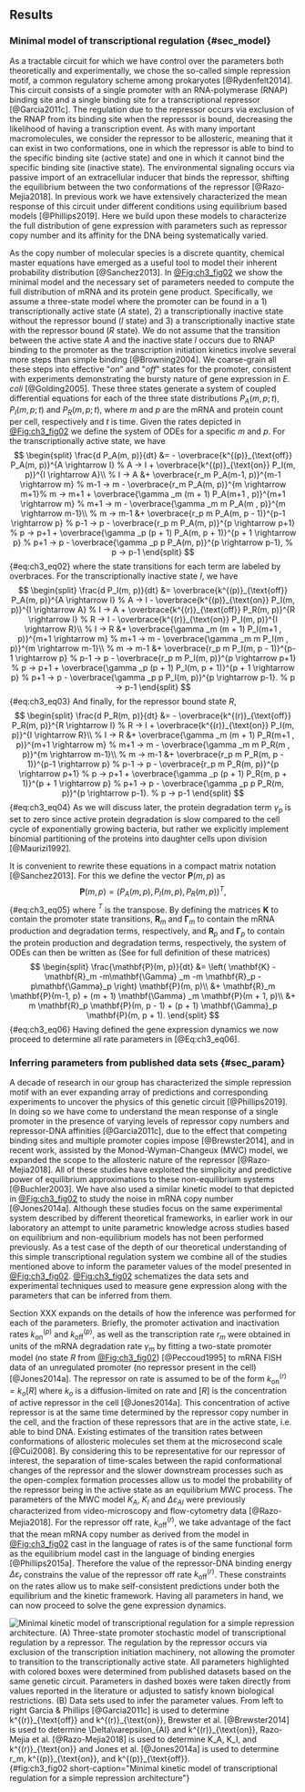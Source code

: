 ## Results

### Minimal model of transcriptional regulation {#sec_model}

As a tractable circuit for which we have control over the parameters both
theoretically and experimentally, we chose the so-called simple repression
motif, a common regulatory scheme among prokaryotes [@Rydenfelt2014]. This
circuit consists of a single promoter with an RNA-polymerase (RNAP) binding site
and a single binding site for a transcriptional repressor [@Garcia2011c]. The
regulation due to the repressor occurs via exclusion of the RNAP from its
binding site when the repressor is bound, decreasing the likelihood of having a
transcription event. As with many important macromolecules, we consider the
repressor to be allosteric, meaning that it can exist in two conformations, one
in which the repressor is able to bind to the specific binding site (active
state) and one in which it cannot bind the specific binding site (inactive
state). The environmental signaling occurs via passive import of an
extracellular inducer that binds the repressor, shifting the equilibrium between
the two conformations of the repressor [@Razo-Mejia2018]. In previous work we
have extensively characterized the mean response of this circuit under different
conditions using equilibrium based models [@Phillips2019]. Here we build upon
these models to characterize the full distribution of gene expression with
parameters such as repressor copy number and its affinity for the DNA being
systematically varied.

As the copy number of molecular species is a discrete quantity, chemical master
equations have emerged as a useful tool to model their inherent probability
distribution [@Sanchez2013]. In [@Fig:ch3_fig02](A) we show the minimal model
and the necessary set of parameters needed to compute the full distribution of
mRNA and its protein gene product. Specifically, we assume a three-state model
where the promoter can be found in a 1) transcriptionally active state ($A$
state), 2) a transcriptionally inactive state without the repressor bound ($I$
state) and 3) a transcriptionally inactive state with the repressor bound ($R$
state). We do not assume that the transition between the active state $A$ and
the inactive state $I$ occurs due to RNAP binding to the promoter as the
transcription initiation kinetics involve several more steps than simple binding
[@Browning2004]. We coarse-grain all these steps into effective "*on*" and
"*off*" states for the promoter, consistent with experiments demonstrating the
bursty nature of gene expression in *E. coli* [@Golding2005]. These three states
generate a system of coupled differential equations for each of the three state
distributions $P_A(m, p; t)$, $P_I(m, p; t)$ and $P_R(m, p; t)$, where $m$ and
$p$ are the mRNA and protein count per cell, respectively and $t$ is time. Given
the rates depicted in [@Fig:ch3_fig02](A) we define the system of ODEs for a
specific $m$ and $p$. For the transcriptionally active state, we have
$$
\begin{split}
    \frac{d P_A(m, p)}{dt} &=
    - \overbrace{k^{(p)}_{\text{off}} P_A(m, p)}^{A \rightarrow I} % A -> I
    + \overbrace{k^{(p)}_{\text{on}} P_I(m, p)}^{I \rightarrow A}\\ % I -> A
    &+ \overbrace{r_m P_A(m-1, p)}^{m-1 \rightarrow m} % m-1 -> m
    - \overbrace{r_m P_A(m, p)}^{m \rightarrow m+1}% m -> m+1
    + \overbrace{\gamma _m (m + 1) P_A(m+1 , p)}^{m+1 \rightarrow m} % m+1 -> m
    - \overbrace{\gamma _m m P_A(m , p)}^{m \rightarrow m-1}\\ % m -> m-1
    &+ \overbrace{r_p m P_A(m, p - 1)}^{p-1 \rightarrow p} % p-1 -> p
    - \overbrace{r_p m P_A(m, p)}^{p \rightarrow p+1} % p -> p+1
    + \overbrace{\gamma _p (p + 1) P_A(m, p + 1)}^{p + 1 \rightarrow p} % p+1 -> p
    - \overbrace{\gamma _p p P_A(m, p)}^{p \rightarrow p-1}, % p -> p-1
\end{split}
$${#eq:ch3_eq02}
where the state transitions for each term are labeled by overbraces. For the
transcriptionally inactive state $I$, we have
$$
\begin{split}
    \frac{d P_I(m, p)}{dt} &=
    \overbrace{k^{(p)}_{\text{off}} P_A(m, p)}^{A \rightarrow I} % A -> I
    - \overbrace{k^{(p)}_{\text{on}} P_I(m, p)}^{I \rightarrow A} % I -> A
    + \overbrace{k^{(r)}_{\text{off}} P_R(m, p)}^{R \rightarrow I} % R -> I
    - \overbrace{k^{(r)}_{\text{on}} P_I(m, p)}^{I \rightarrow R}\\ % I -> R
    &+ \overbrace{\gamma _m (m + 1) P_I(m+1 , p)}^{m+1 \rightarrow m} % m+1 -> m
    - \overbrace{\gamma _m m P_I(m , p)}^{m \rightarrow m-1}\\ % m -> m-1
    &+ \overbrace{r_p m P_I(m, p - 1)}^{p-1 \rightarrow p} % p-1 -> p
    - \overbrace{r_p m P_I(m, p)}^{p \rightarrow p+1} % p -> p+1
    + \overbrace{\gamma _p (p + 1) P_I(m, p + 1)}^{p + 1 \rightarrow p} % p+1 -> p
    - \overbrace{\gamma _p p P_I(m, p)}^{p \rightarrow p-1}. % p -> p-1
\end{split}
$${#eq:ch3_eq03}
And finally, for the repressor bound state $R$,
$$
\begin{split}
    \frac{d P_R(m, p)}{dt} &=
    - \overbrace{k^{(r)}_{\text{off}} P_R(m, p)}^{R \rightarrow I} % R -> I
    + \overbrace{k^{(r)}_{\text{on}} P_I(m, p)}^{I \rightarrow R}\\ % I -> R
    &+ \overbrace{\gamma _m (m + 1) P_R(m+1 , p)}^{m+1 \rightarrow m} % m+1 -> m
    - \overbrace{\gamma _m m P_R(m , p)}^{m \rightarrow m-1}\\ % m -> m-1
    &+ \overbrace{r_p m P_R(m, p - 1)}^{p-1 \rightarrow p} % p-1 -> p
    - \overbrace{r_p m P_R(m, p)}^{p \rightarrow p+1} % p -> p+1
    + \overbrace{\gamma _p (p + 1) P_R(m, p + 1)}^{p + 1 \rightarrow p} % p+1 -> p
    - \overbrace{\gamma _p p P_R(m, p)}^{p \rightarrow p-1}. % p -> p-1
\end{split}
$${#eq:ch3_eq04}
As we will discuss later, the protein degradation term $\gamma _p$ is set to
zero since active protein degradation is slow compared to the cell cycle of
exponentially growing bacteria, but rather we explicitly implement binomial
partitioning of the proteins into daughter cells upon division [@Maurizi1992].

It is convenient to rewrite these equations in a compact matrix notation
[@Sanchez2013]. For this we define the vector $\mathbf{P}(m, p)$ as 
$$
\mathbf{P}(m, p) = (P_A(m, p), P_I(m, p), P_R(m, p))^T,
$${#eq:ch3_eq05}
where $^T$ is the transpose. By defining the matrices $\mathbf{K}$ to contain
the promoter state transitions, $\mathbf{R}_m$ and $\mathbf{\Gamma} _m$ to
contain the mRNA production and degradation terms, respectively, and
$\mathbf{R}_p$ and $\mathbf{\Gamma}_p$ to contain the protein production and
degradation terms, respectively, the system of ODEs can then be written as (See
for full definition of these matrices)
$$
\begin{split}
    \frac{\mathbf{P}(m, p)}{dt} &= 
    \left( \mathbf{K} - \mathbf{R}_m -m\mathbf{\Gamma} _m 
    -m \mathbf{R}_p -p\mathbf{\Gamma}_p \right) \mathbf{P}(m, p)\\
    &+ \mathbf{R}_m \mathbf{P}(m-1, p)
    + (m + 1) \mathbf{\Gamma} _m \mathbf{P}(m + 1, p)\\
    &+ m \mathbf{R}_p \mathbf{P}(m, p - 1)
    + (p + 1) \mathbf{\Gamma}_p \mathbf{P}(m, p + 1).
\end{split}
$${#eq:ch3_eq06}
Having defined the gene expression dynamics we now proceed to determine all rate
parameters in [@Eq:ch3_eq06].

### Inferring parameters from published data sets {#sec_param}

A decade of research in our group has characterized the simple repression motif
with an ever expanding array of predictions and corresponding experiments to
uncover the physics of this genetic circuit [@Phillips2019]. In doing so we have
come to understand the mean response of a single promoter in the presence of
varying levels of repressor copy numbers and repressor-DNA affinities
[@Garcia2011c], due to the effect that competing binding sites and multiple
promoter copies impose [@Brewster2014], and in recent work, assisted by the
Monod-Wyman-Changeux (MWC) model, we expanded the scope to the allosteric nature
of the repressor [@Razo-Mejia2018]. All of these studies have exploited the
simplicity and predictive power of equilibrium approximations to these
non-equilibrium systems [@Buchler2003]. We have also used a similar kinetic
model to that depicted in [@Fig:ch3_fig02](A) to study the noise in mRNA copy
number [@Jones2014a]. Although these studies focus on the same experimental
system described by different theoretical frameworks, in earlier work in our
laboratory an attempt to unite parametric knowledge across studies based on
equilibrium and non-equilibrium models has not been performed previously. As a
test case of the depth of our theoretical understanding of this simple
transcriptional regulation system we combine all of the studies mentioned above
to inform the parameter values of the model presented in [@Fig:ch3_fig02](A).
[@Fig:ch3_fig02](B) schematizes the data sets and experimental techniques used
to measure gene expression along with the parameters that can be inferred from
them.

Section XXX expands on the details of how the inference was performed for each
of the parameters. Briefly, the promoter activation and inactivation rates
$k^{(p)}_{\text{on}}$ and $k^{(p)}_{\text{off}}$, as well as the transcription
rate $r_m$ were obtained in units of the mRNA degradation rate $\gamma _m$ by
fitting a two-state promoter model (no state $R$ from [@Fig:ch3_fig02](A))
[@Peccoud1995] to mRNA FISH data of an unregulated promoter (no repressor
present in the cell) [@Jones2014a]. The repressor on rate is assumed to be of
the form $k^{(r)}_{\text{on}} = k_o [R]$ where $k_o$ is a diffusion-limited on
rate and $[R]$ is the concentration of active repressor in the cell
[@Jones2014a]. This concentration of active repressor is at the same time
determined by the repressor copy number in the cell, and the fraction of these
repressors that are in the active state, i.e. able to bind DNA. Existing
estimates of the transition rates between conformations of allosteric molecules
set them at the microsecond scale [@Cui2008]. By considering this to be
representative for our repressor of interest, the separation of time-scales
between the rapid conformational changes of the repressor and the slower
downstream processes such as the open-complex formation processes allow us to
model the probability of the repressor being in the active state as an
equilibrium MWC process. The parameters of the MWC model $K_A$, $K_I$ and
$\Delta\varepsilon_{AI}$ were previously characterized from video-microscopy and
flow-cytometry data [@Razo-Mejia2018]. For the repressor off rate,
$k^{(r)}_{\text{off}}$, we take advantage of the fact that the mean mRNA copy
number as derived from the model in [@Fig:ch3_fig02](A) cast in the language of
rates is of the same functional form as the equilibrium model cast in the
language of binding energies [@Phillips2015a]. Therefore the value of the
repressor-DNA binding energy $\Delta\varepsilon_r$ constrains the value of the
repressor off rate $k^{(r)}_{\text{off}}$. These constraints on the rates allow
us to make self-consistent predictions under both the equilibrium and the
kinetic framework. Having all parameters in hand, we can now proceed to solve
the gene expression dynamics.

![**Minimal kinetic model of transcriptional regulation for a simple repression
architecture.** (A) Three-state promoter stochastic model of transcriptional
regulation by a repressor. The regulation by the repressor occurs via exclusion
of the transcription initiation machinery, not allowing the promoter to
transition to the transcriptionally active state. All parameters highlighted
with colored boxes were determined from published datasets based on the same
genetic circuit. Parameters in dashed boxes were taken directly from values
reported in the literature or adjusted to satisfy known biological restrictions.
(B) Data sets used to infer the parameter values. From left to right Garcia &
Phillips [@Garcia2011c] is used to determine $k^{(r)}_{\text{off}}$ and
$k^{(r)}_{\text{on}}$, Brewster et al. [@Brewster2014] is used to determine
$\Delta\varepsilon_{AI}$ and $k^{(r)}_{\text{on}}$, Razo-Mejia et al.
[@Razo-Mejia2018] is used to determine $K_A$, $K_I$, and $k^{(r)}_{\text{on}}$
and Jones et al. [@Jones2014a] is used to determine $r_m$,
$k^{(p)}_{\text{on}}$, and $k^{(p)}_{\text{off}}$.](ch3_fig02){#fig:ch3_fig02
short-caption="Minimal kinetic model of transcriptional regulation for a simple
repression architecture"}
